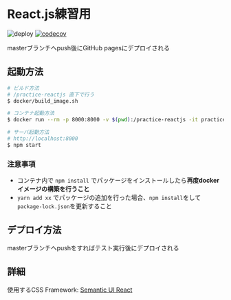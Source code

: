 # React.js練習用

![deploy](https://github.com/Mizukichi0210/practice-reactjs/workflows/deploy/badge.svg?branch=master&event=push)
[![codecov](https://codecov.io/gh/Mizukichi0210/practice-reactjs/branch/master/graph/badge.svg)](https://codecov.io/gh/Mizukichi0210/practice-reactjs)

masterブランチへpush後にGitHub pagesにデプロイされる

## 起動方法

```bash
# ビルド方法
# /practice-reactjs 直下で行う
$ docker/build_image.sh

# コンテナ起動方法
$ docker run --rm -p 8000:8000 -v $(pwd):/practice-reactjs -it practice-reactjs /bin/bash

# サーバ起動方法
# http://localhost:8000
$ npm start
```

### 注意事項
- コンテナ内で `npm install` でパッケージをインストールしたら**再度dockerイメージの構築を行うこと**
- `yarn add xx` でパッケージの追加を行った場合、`npm install`をして`package-lock.json`を更新すること

## デプロイ方法

masterブランチへpushをすればテスト実行後にデプロイされる

## 詳細

使用するCSS Framework: [Semantic UI React](https://react.semantic-ui.com/)
